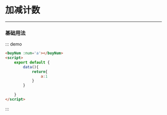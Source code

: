 # 加减计数
----
### 基础用法

<buyNum :num='a'></buyNum>

::: demo
```html
<buyNum :num='a'></buyNum>
<script>
    export default {
        data(){
            return{
                a:1
            }
        }
       
    }
</script>
```

:::

